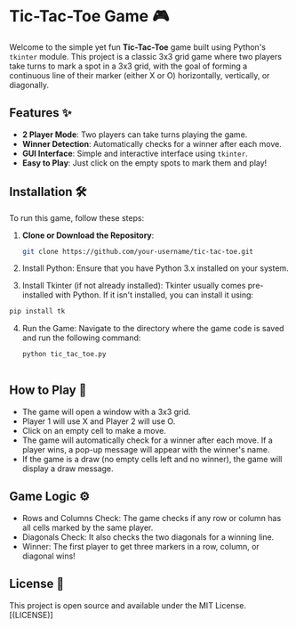 # Tic-Tac-Toe Game 🎮

Welcome to the simple yet fun **Tic-Tac-Toe** game built using Python's `tkinter` module. This project is a classic 3x3 grid game where two players take turns to mark a spot in a 3x3 grid, with the goal of forming a continuous line of their marker (either X or O) horizontally, vertically, or diagonally.

## Features ✨

- **2 Player Mode**: Two players can take turns playing the game.
- **Winner Detection**: Automatically checks for a winner after each move.
- **GUI Interface**: Simple and interactive interface using `tkinter`.
- **Easy to Play**: Just click on the empty spots to mark them and play!

## Installation 🛠️

To run this game, follow these steps:

1. **Clone or Download the Repository**:
   ```bash
   git clone https://github.com/your-username/tic-tac-toe.git
2. Install Python: Ensure that you have Python 3.x installed on your system.

3. Install Tkinter (if not already installed): Tkinter usually comes pre-installed with Python. If it isn't installed, you can install it using:
  ```bash
  pip install tk
  ```
4. Run the Game: Navigate to the directory where the game code is saved and run the following command:
   ```bash
   python tic_tac_toe.py
  
## How to Play 🎲
- The game will open a window with a 3x3 grid.
- Player 1 will use X and Player 2 will use O.
- Click on an empty cell to make a move.
- The game will automatically check for a winner after each move. If a player wins, a pop-up message will appear with the winner's name.
- If the game is a draw (no empty cells left and no winner), the game will display a draw message.

## Game Logic ⚙️
- Rows and Columns Check: The game checks if any row or column has all cells marked by the same player.
- Diagonals Check: It also checks the two diagonals for a winning line.
- Winner: The first player to get three markers in a row, column, or diagonal wins!

## License 📜
This project is open source and available under the MIT License. [(LICENSE)]
